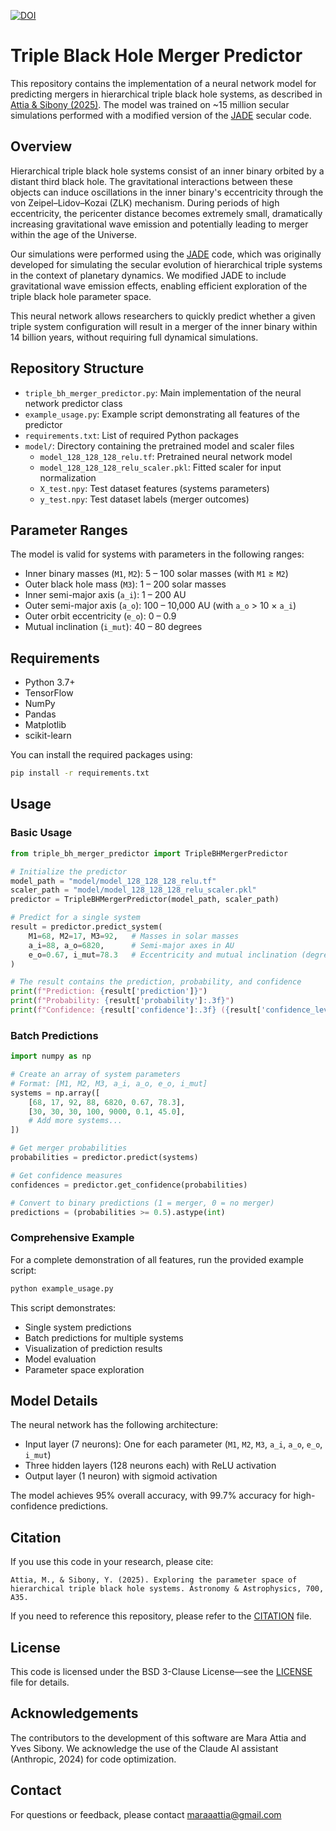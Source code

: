 [![DOI](https://zenodo.org/badge/DOI/10.5281/zenodo.15167208.svg)](https://doi.org/10.5281/zenodo.15167208)

# Triple Black Hole Merger Predictor

This repository contains the implementation of a neural network model for predicting mergers in hierarchical triple black hole systems, as described in [Attia & Sibony (2025)](https://doi.org/10.1051/0004-6361/202555165). The model was trained on ~15 million secular simulations performed with a modified version of the [JADE](https://github.com/JADE-Exoplanets/JADE) secular code.

## Overview

Hierarchical triple black hole systems consist of an inner binary orbited by a distant third black hole. The gravitational interactions between these objects can induce oscillations in the inner binary's eccentricity through the von Zeipel–Lidov–Kozai (ZLK) mechanism. During periods of high eccentricity, the pericenter distance becomes extremely small, dramatically increasing gravitational wave emission and potentially leading to merger within the age of the Universe.

Our simulations were performed using the [JADE](https://github.com/JADE-Exoplanets/JADE) code, which was originally developed for simulating the secular evolution of hierarchical triple systems in the context of planetary dynamics. We modified JADE to include gravitational wave emission effects, enabling efficient exploration of the triple black hole parameter space.

This neural network allows researchers to quickly predict whether a given triple system configuration will result in a merger of the inner binary within 14 billion years, without requiring full dynamical simulations.

## Repository Structure

- `triple_bh_merger_predictor.py`: Main implementation of the neural network predictor class
- `example_usage.py`: Example script demonstrating all features of the predictor
- `requirements.txt`: List of required Python packages
- `model/`: Directory containing the pretrained model and scaler files
  - `model_128_128_128_relu.tf`: Pretrained neural network model
  - `model_128_128_128_relu_scaler.pkl`: Fitted scaler for input normalization
  - `X_test.npy`: Test dataset features (systems parameters)
  - `y_test.npy`: Test dataset labels (merger outcomes)

## Parameter Ranges

The model is valid for systems with parameters in the following ranges:
- Inner binary masses (`M1`, `M2`): 5 – 100 solar masses (with `M1` ≥ `M2`)
- Outer black hole mass (`M3`): 1 – 200 solar masses
- Inner semi-major axis (`a_i`): 1 – 200 AU
- Outer semi-major axis (`a_o`): 100 – 10,000 AU (with `a_o` > 10 × `a_i`)
- Outer orbit eccentricity (`e_o`): 0 – 0.9
- Mutual inclination (`i_mut`): 40 – 80 degrees

## Requirements

- Python 3.7+
- TensorFlow
- NumPy
- Pandas
- Matplotlib
- scikit-learn

You can install the required packages using:

```bash
pip install -r requirements.txt
```

## Usage

### Basic Usage

```python
from triple_bh_merger_predictor import TripleBHMergerPredictor

# Initialize the predictor
model_path = "model/model_128_128_128_relu.tf"
scaler_path = "model/model_128_128_128_relu_scaler.pkl"
predictor = TripleBHMergerPredictor(model_path, scaler_path)

# Predict for a single system
result = predictor.predict_system(
    M1=68, M2=17, M3=92,   # Masses in solar masses
    a_i=88, a_o=6820,      # Semi-major axes in AU
    e_o=0.67, i_mut=78.3   # Eccentricity and mutual inclination (degrees)
)

# The result contains the prediction, probability, and confidence
print(f"Prediction: {result['prediction']}")
print(f"Probability: {result['probability']:.3f}")
print(f"Confidence: {result['confidence']:.3f} ({result['confidence_level']})")
```

### Batch Predictions

```python
import numpy as np

# Create an array of system parameters
# Format: [M1, M2, M3, a_i, a_o, e_o, i_mut]
systems = np.array([
    [68, 17, 92, 88, 6820, 0.67, 78.3],
    [30, 30, 30, 100, 9000, 0.1, 45.0],
    # Add more systems...
])

# Get merger probabilities
probabilities = predictor.predict(systems)

# Get confidence measures
confidences = predictor.get_confidence(probabilities)

# Convert to binary predictions (1 = merger, 0 = no merger)
predictions = (probabilities >= 0.5).astype(int)
```

### Comprehensive Example

For a complete demonstration of all features, run the provided example script:

```bash
python example_usage.py
```

This script demonstrates:
- Single system predictions
- Batch predictions for multiple systems
- Visualization of prediction results
- Model evaluation
- Parameter space exploration

## Model Details

The neural network has the following architecture:
- Input layer (7 neurons): One for each parameter (`M1`, `M2`, `M3`, `a_i`, `a_o`, `e_o`, `i_mut`)
- Three hidden layers (128 neurons each) with ReLU activation
- Output layer (1 neuron) with sigmoid activation

The model achieves 95% overall accuracy, with 99.7% accuracy for high-confidence predictions.

## Citation

If you use this code in your research, please cite:

```
Attia, M., & Sibony, Y. (2025). Exploring the parameter space of hierarchical triple black hole systems. Astronomy & Astrophysics, 700, A35.
```

If you need to reference this repository, please refer to the [CITATION](CITATION.cff) file.

## License

This code is licensed under the BSD 3-Clause License—see the [LICENSE](LICENSE) file for details.

## Acknowledgements

The contributors to the development of this software are Mara Attia and Yves Sibony. We acknowledge the use of the Claude AI assistant (Anthropic, 2024) for code optimization.

## Contact

For questions or feedback, please contact maraaattia@gmail.com